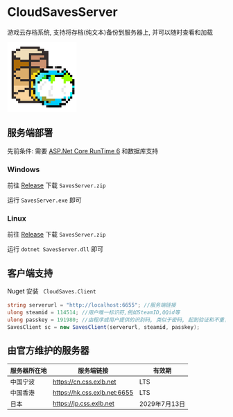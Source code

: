 # CloudSavesServer
游戏云存档系统, 支持将存档(纯文本)备份到服务器上, 并可以随时查看和加载

![icon](README.assets/icon.png)

## 服务端部署

先前条件: 需要 [ASP.Net Core RunTime 6](https://dotnet.microsoft.com/download/dotnet/8.0) 和数据库支持

### Windows

前往 [Release](https://github.com/LorisYounger/CloudSavesServer/releases) 下载 `SavesServer.zip` 

运行 `SavesServer.exe` 即可

### Linux

前往 [Release](https://github.com/LorisYounger/CloudSavesServer/releases) 下载 `SavesServer.zip` 

运行 `dotnet SavesServer.dll` 即可

## 客户端支持

Nuget 安装 ` CloudSaves.Client`

```C#
string serverurl = "http://localhost:6655"; //服务端链接
ulong steamid = 114514; //用户唯一标识符,例如SteamID,QQid等
ulong passkey = 191980; //由程序或用户提供的识别码, 类似于密码, 起到验证和不重复的作用
SavesClient sc = new SavesClient(serverurl, steamid, passkey);
```

## 由官方维护的服务器

| 服务器所在地 | 服务端链接                   | 有效期        |
| ------------ | ---------------------------- | ------------- |
| 中国宁波     | https://cn.css.exlb.net      | LTS           |
| 中国香港     | https://hk.css.exlb.net:6655 | LTS           |
| 日本         | https://jp.css.exlb.net      | 2029年7月13日 |

